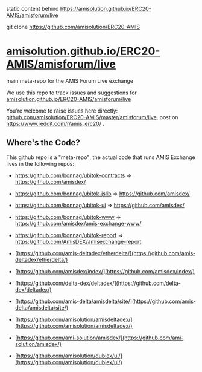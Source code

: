 


static content behind https://amisolution.github.io/ERC20-AMIS/amisforum/live

git clone https://github.com/amisolution/ERC20-AMIS

# [amisolution.github.io/ERC20-AMIS/amisforum/live](https://amisolution.github.io/ERC20-AMIS/amisforum/live)
main meta-repo for the AMIS Forum Live exchange

We use this repo to track issues and suggestions for [amisolution.github.io/ERC20-AMIS/amisforum/live](https://amisolution.github.io/ERC20-AMIS/amisforum/live)

You're welcome to raise issues here directly: [github.com/amisolution/ERC20-AMIS/master/amisforum/live](https://github.com/amisolution/ERC20-AMIS/master/amisforum/live), post on https://www.reddit.com/r/amis_erc20/ .

## Where's the Code?

This github repo is a "meta-repo"; the actual code that runs AMIS Exchange lives in the following repos:

- https://github.com/bonnag/ubitok-contracts => https://github.com/amisdex/
- https://github.com/bonnag/ubitok-jslib => https://github.com/amisdex/
- https://github.com/bonnag/ubitok-ui => https://github.com/amisdex/
- https://github.com/bonnag/ubitok-www => https://github.com/amisdex/amis-exchange-www/
- https://github.com/bonnag/ubitok-report => https://github.com/AmisDEX/amisexchange-report

- [https://github.com/amis-deltadex/etherdelta/](https://github.com/amis-deltadex/etherdelta/)
- [https://github.com/amisdex/index/](https://github.com/amisdex/index/)
- [https://github.com/delta-dex/deltadex/](https://github.com/delta-dex/deltadex/)
- [https://github.com/amis-delta/amisdelta/site/](https://github.com/amis-delta/amisdelta/site/)
- [https://github.com/amisolution/amisdeltadex/](https://github.com/amisolution/amisdeltadex/)
- [https://github.com/ami-solution/amisdex/](https://github.com/ami-solution/amisdex/)
- [https://github.com/amisolution/dubiex/ui/](https://github.com/amisolution/dubiex/ui/)
